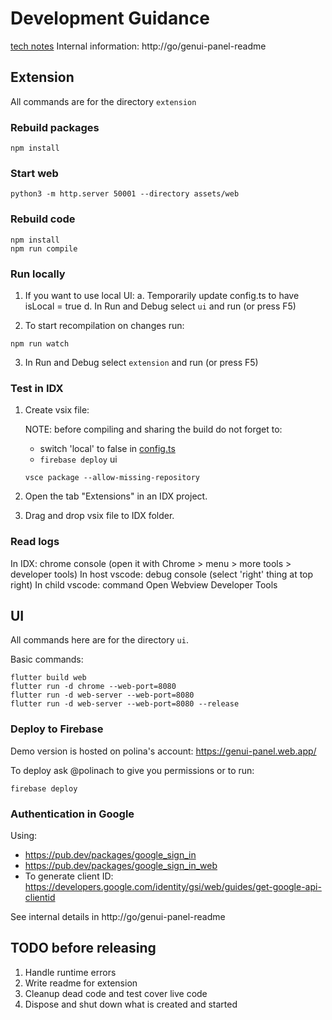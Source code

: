 # Development Guidance

[tech notes](https://docs.google.com/document/d/1ReI23IcRr65cPxu3L4jx5tVqfvmoI2EAOHaucKnkVkg/edit?tab=t.0#heading=h.ijy48vijd9j0)
Internal information: http://go/genui-panel-readme

## Extension

All commands are for the directory `extension`

### Rebuild packages

```
npm install
```

### Start web

```
python3 -m http.server 50001 --directory assets/web
```

### Rebuild code

```
npm install
npm run compile
```

### Run locally

1. If you want to use local UI:
    a. Temporarily  update config.ts to have isLocal = true
    d. In Run and Debug select `ui` and run (or press F5)

2. To start recompilation on changes run:

```
npm run watch
```

3. In Run and Debug select `extension` and run (or press F5)

### Test in IDX

1. Create vsix file:

    NOTE: before compiling and sharing the build do not forget to:
    * switch 'local' to false in [config.ts](extension/src/shared/config.ts)
    * `firebase deploy` ui

    ```
    vsce package --allow-missing-repository
    ```

2. Open the tab "Extensions" in an IDX project.
3. Drag and drop vsix file to IDX folder.

### Read logs

In IDX: chrome console (open it with Chrome > menu > more tools > developer tools)
In host vscode: debug console (select 'right' thing at top right)
In child vscode: command Open Webview Developer Tools

## UI

All commands here are for the directory `ui`.


Basic commands:
```
flutter build web
flutter run -d chrome --web-port=8080
flutter run -d web-server --web-port=8080
flutter run -d web-server --web-port=8080 --release
```

### Deploy to Firebase

Demo version is hosted on polina's account: https://genui-panel.web.app/

To deploy ask @polinach to give you permissions or to run:

```
firebase deploy
```

### Authentication in Google

Using:
* https://pub.dev/packages/google_sign_in
* https://pub.dev/packages/google_sign_in_web
* To generate client ID: https://developers.google.com/identity/gsi/web/guides/get-google-api-clientid

See internal details in http://go/genui-panel-readme

## TODO before releasing

1. Handle runtime errors
2. Write readme for extension
3. Cleanup dead code and test cover live code
4. Dispose and shut down what is created and started
